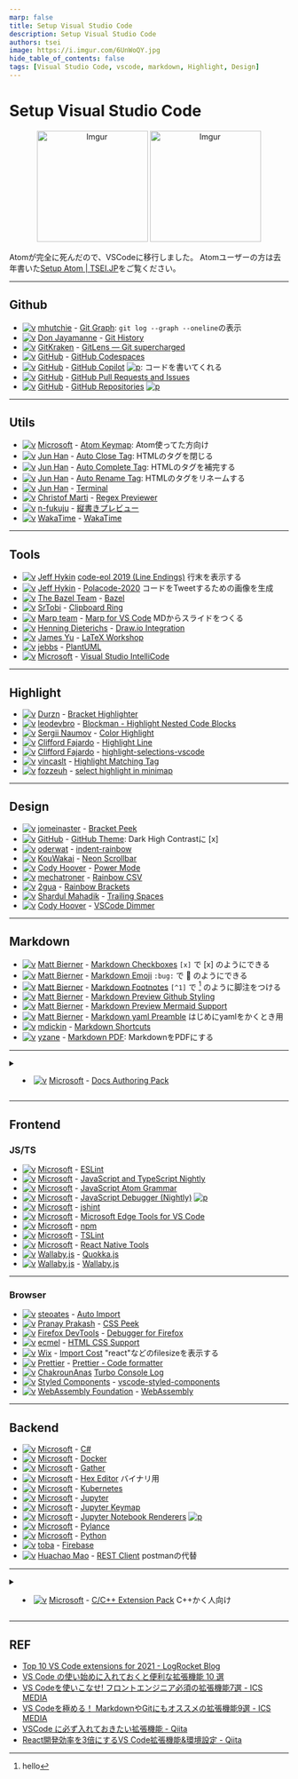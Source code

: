 ```yaml
---
marp: false
title: Setup Visual Studio Code
description: Setup Visual Studio Code
authors: tsei
image: https://i.imgur.com/6UnWoQY.jpg
hide_table_of_contents: false
tags: [Visual Studio Code, vscode, markdown, Highlight, Design]
---
```


# Setup Visual Studio Code

<div align="center">
  <img src="https://i.imgur.com/6UnWoQY.jpg" alt="Imgur" width="200px" />
  <img src="https://i.imgur.com/aqdDX36.jpg" alt="Imgur" width="200px" />
</div>

Atomが完全に死んだので、VSCodeに移行しました。
Atomユーザーの方は去年書いた[Setup Atom | TSEI.JP][0]をご覧ください。

[0]: https://tsei.jp/articles/2021/02/01/note/
[v]: https://img.shields.io/badge/-black?style=flat&logo=visual-studio-code
[p]: https://img.shields.io/badge/preview-red?style=flat

<!--truncate-->

---

## Github

- [![v][v]][gg__] [mhutchie][mh] - [Git Graph][gg_]: `git log --graph --oneline`の表示
- [![v][v]][gh__] [Don Jayamanne][dj] - [Git History][gh_]
- [![v][v]][gl__] [GitKraken][gk] - [GitLens — Git supercharged][gl_]
- [![v][v]][gc__] [GitHub][gh] - [GitHub Codespaces][gc_]
- [![v][v]][gd__] [GitHub][gh] - [GitHub Copilot][gd_] [![p][p]][gd_]: コードを書いてくれる
- [![v][v]][gpp_] [GitHub][gh] - [GitHub Pull Requests and Issues][gpp]
- [![v][v]][gr__] [GitHub][gh] - [GitHub Repositories][gr_] [![p][p]][gr_]

[gg_]: https://marketplace.visualstudio.com/items?itemName=mhutchie.git-graph
[gh_]: https://marketplace.visualstudio.com/items?itemName=donjayamanne.githistory
[gl_]: https://marketplace.visualstudio.com/items?itemName=eamodio.gitlens
[gc_]: https://marketplace.visualstudio.com/items?itemName=GitHub.codespaces
[gd_]: https://marketplace.visualstudio.com/items?itemName=GitHub.copilot
[gpp]: https://marketplace.visualstudio.com/items?itemName=GitHub.vscode-pull-request-github
[gr_]: https://marketplace.visualstudio.com/items?itemName=GitHub.remotehub

[gg__]: vscode:extension/mhutchie.git-graph
[gh__]: vscode:extension/donjayamanne.githistory
[gl__]: vscode:extension/eamodio.gitlens
[gc__]: vscode:extension/GitHub.codespaces
[gd__]: vscode:extension/GitHub.copilot
[gpp_]: vscode:extension/GitHub.vscode-pull-request-github
[gr__]: vscode:extension/GitHub.remotehub

---

## Utils

- [![v][v]][ak__] [Microsoft][ms] - [Atom Keymap][ak_]: Atom使ってた方向け
- [![v][v]][acl_] [Jun Han][fr] - [Auto Close Tag][acl]: HTMLのタグを閉じる
- [![v][v]][aco_] [Jun Han][fr] - [Auto Complete Tag][aco]: HTMLのタグを補完する
- [![v][v]][art_] [Jun Han][fr] - [Auto Rename Tag][art]: HTMLのタグをリネームする
- [![v][v]][tm__] [Jun Han][fr] - [Terminal][tm_]
- [![v][v]][rp__] [Christof Marti][cm] - [Regex Previewer][rp_]
- [![v][v]][vw__] [n-fukuju][nf] - [縦書きプレビュー][vw_]
- [![v][v]][wt__] [WakaTime][wt] - [WakaTime][wt_]

[ak_]: https://marketplace.visualstudio.com/items?itemName=ms-vscode.atom-keybindings
[acl]: https://marketplace.visualstudio.com/items?itemName=formulahendry.auto-close-tag
[aco]: https://marketplace.visualstudio.com/items?itemName=formulahendry.auto-complete-tag
[art]: https://marketplace.visualstudio.com/items?itemName=formulahendry.auto-rename-tag
[tm_]: https://marketplace.visualstudio.com/items?itemName=formulahendry.terminal
[rp_]: https://marketplace.visualstudio.com/items?itemName=chrmarti.regex
[vw_]: https://marketplace.visualstudio.com/items?itemName=n-fukuju.vertical-writing
[wt_]: https://marketplace.visualstudio.com/items?itemName=WakaTime.vscode-wakatime

[ak__]: vscode:extension/ms-vscode.atom-keybindings
[acl_]: vscode:extension/formulahendry.auto-close-tag
[aco_]: vscode:extension/formulahendry.auto-complete-tag
[art_]: vscode:extension/formulahendry.auto-rename-tag
[tm__]: vscode:extension/formulahendry.terminal
[rp__]: vscode:extension/chrmarti.regex
[vw__]: vscode:extension/n-fukuju.vertical-writing
[wt__]: vscode:extension/WakaTime.vscode-wakatime

---

## Tools

- [![v][v]][ce__] [Jeff Hykin][jh] [code-eol 2019 (Line Endings)][ce_] 行末を表示する
- [![v][v]][pc__] [Jeff Hykin][jh] - [Polacode-2020][pc_] コードをTweetするための画像を生成
- [![v][v]][bzl_] [The Bazel Team][tb] - [Bazel][bzl]
- [![v][v]][cr__] [SrTobi][sr] - [Clipboard Ring][cr_]
- [![v][v]][mfv_] [Marp team][mt] - [Marp for VS Code][mfv] MDからスライドをつくる
- [![v][v]][dr__] [Henning Dieterichs][hd] - [Draw.io Integration][dr_]
- [![v][v]][lw__] [James Yu][jy] - [LaTeX Workshop][lw_]
- [![v][v]][pu__] [jebbs][je] - [PlantUML][pu_]
- [![v][v]][vsi_] [Microsoft][ms] - [Visual Studio IntelliCode][vsi]

[bzl]: https://marketplace.visualstudio.com/items?itemName=BazelBuild.vscode-bazel
[ce_]: https://marketplace.visualstudio.com/items?itemName=jeff-hykin.code-eol
[cr_]: https://marketplace.visualstudio.com/items?itemName=SirTobi.code-clip-ring
[mfv]: https://marketplace.visualstudio.com/items?itemName=marp-team.marp-vscode
[dr_]: https://marketplace.visualstudio.com/items?itemName=hediet.vscode-drawio
[lw_]: https://marketplace.visualstudio.com/items?itemName=James-Yu.latex-workshop
[pc_]: https://marketplace.visualstudio.com/items?itemName=jeff-hykin.polacode-2019
[pu_]: https://marketplace.visualstudio.com/items?itemName=jebbs.plantuml
[vsi]: https://marketplace.visualstudio.com/items?itemName=VisualStudioExptTeam.vscodeintellicode

[bzl_]: vscode:extension/BazelBuild.vscode-bazel
[ce__]: vscode:extension/jeff-hykin.code-eol
[cr__]: vscode:extension/SirTobi.code-clip-ring
[mfv_]: vscode:extension/marp-team.marp-vscode
[dr__]: vscode:extension/hediet.vscode-drawio
[lw__]: vscode:extension/James-Yu.latex-workshop
[pc__]: vscode:extension/jeffhykin.polacode-2020
[pu__]: vscode:extension/jebbs.plantuml
[vsi_]: vscode:extension/VisualStudioExptTeam.vscodeintellicode

---

## Highlight

- [![v][v]][bh__] [Durzn][du] - [Bracket Highlighter][bh_]
- [![v][v]][bl__] [leodevbro][le] - [Blockman - Highlight Nested Code Blocks][bl_]
- [![v][v]][ch__] [Sergii Naumov][sn] - [Color Highlight][ch_]
- [![v][v]][hl__] [Clifford Fajardo][cf] - [Highlight Line][hl_]
- [![v][v]][hs__] [Clifford Fajardo][cf] - [highlight-selections-vscode][hs_]
- [![v][v]][hmt_] [vincaslt][vi] - [Highlight Matching Tag][hmt]
- [![v][v]][shm_] [fozzeuh][fo] - [select highlight in minimap][shm]

[bh_]: https://marketplace.visualstudio.com/items?itemName=Durzn.brackethighlighter
[bl_]: https://marketplace.visualstudio.com/items?itemName=leodevbro.blockman
[bp_]: https://marketplace.visualstudio.com/publishers/jomeinaster
[ch_]: https://marketplace.visualstudio.com/items?itemName=naumovs.color-highlight
[hl_]: https://marketplace.visualstudio.com/items?itemName=cliffordfajardo.highlight-line-vscode
[hs_]: https://marketplace.visualstudio.com/items?itemName=cliffordfajardo.hightlight-selections-vscode
[hmt]: https://marketplace.visualstudio.com/items?itemName=vincaslt.highlight-matching-tag
[shm]: https://marketplace.visualstudio.com/items?itemName=mde.select-highlight-minimap

[bh__]: vscode:extension/Durzn.brackethighlighter
[bl__]: vscode:extension/leodevbro.blockman
[bp__]: vscode:extension/jomeinaster.bracket-peek
[ch__]: vscode:extension/naumovs.color-highlight
[hs__]: vscode:extension/cliffordfajardo.hightlight-selections-vscode
[hl__]: vscode:extension/cliffordfajardo.highlight-line-vscode
[hmt_]: vscode:extension/vincaslt.highlight-matching-tag
[shm_]: vscode:extension/mde.select-highlight-minimap

---

## Design

- [![v][v]][bp__] [jomeinaster][jo] - [Bracket Peek][bp_]
- [![v][v]][gt__] [GitHub][gh] - [GitHub Theme][gt_]: Dark High Contrastに [x]
- [![v][v]][ir__] [oderwat][od] - [indent-rainbow][ir_]
- [![v][v]][ns__] [KouWakai][kw] - [Neon Scrollbar][ns_]
- [![v][v]][pm__] [Cody Hoover][ch] - [Power Mode][pm_]
- [![v][v]][rc__] [mechatroner][me] - [Rainbow CSV][rc_]
- [![v][v]][rb__] [2gua][2g] - [Rainbow Brackets][rb_]
- [![v][v]][ts__] [Shardul Mahadik][sm] - [Trailing Spaces][ts_]
- [![v][v]][vd__] [Cody Hoover][ch] - [VSCode Dimmer][vd_]

[gt_]: https://marketplace.visualstudio.com/items?itemName=GitHub.github-vscode-theme
[ir_]: https://marketplace.visualstudio.com/items?itemName=oderwat.indent-rainbow
[ns_]: https://marketplace.visualstudio.com/items?itemName=KouWakai.neon-scrollbar
[pm_]: https://marketplace.visualstudio.com/items?itemName=hoovercj.vscode-power-mode
[rb_]: https://marketplace.visualstudio.com/items?itemName=2gua.rainbow-brackets
[rc_]: https://marketplace.visualstudio.com/items?itemName=mechatroner.rainbow-csv
[ts_]: https://marketplace.visualstudio.com/items?itemName=shardulm94.trailing-spaces
[vd_]: https://marketplace.visualstudio.com/items?itemName=hoovercj.vscode-dimmer


[gt__]: vscode:extension/GitHub.github-vscode-theme
[ir__]: vscode:extension/oderwat.indent-rainbow
[ns__]: vscode:extension/KouWakai.neon-scrollbar
[pm__]: vscode:extension/hoovercj.vscode-power-mode
[rb__]: vscode:extension/2gua.rainbow-brackets
[rc__]: vscode:extension/mechatroner.rainbow-csv
[ts__]: vscode:extension/shardulm94.trailing-spaces
[vd__]: vscode:extension/hoovercj.vscode-dimmer

---

## Markdown

[^1]: hello

- [![v][v]][mc__] [Matt Bierner][mb] - [Markdown Checkboxes][mc_] `[x]` で [x] のようにできる
- [![v][v]][me__] [Matt Bierner][mb] - [Markdown Emoji][me_] `:bug:` で :bug: のようにできる
- [![v][v]][mf__] [Matt Bierner][mb] - [Markdown Footnotes][mf_] `[^1]` で [^1] のように脚注をつける
- [![v][v]][mpg_] [Matt Bierner][mb] - [Markdown Preview Github Styling][mpg]
- [![v][v]][mpm_] [Matt Bierner][mb] - [Markdown Preview Mermaid Support][mpm]
- [![v][v]][myp_] [Matt Bierner][mb] - [Markdown yaml Preamble][myp] はじめにyamlをかくとき用
- [![v][v]][ms__] [mdickin][md] - [Markdown Shortcuts][ms_]
- [![v][v]][mp__] [yzane][yz] - [Markdown PDF][mp_]: MarkdownをPDFにする

[mc_]: https://marketplace.visualstudio.com/items?itemName=bierner.markdown-checkbox
[me_]: https://marketplace.visualstudio.com/items?itemName=bierner.markdown-emoji
[mf_]: https://marketplace.visualstudio.com/items?itemName=bierner.markdown-footnotes
[mpg]: https://marketplace.visualstudio.com/items?itemName=bierner.markdown-preview-github-styles
[mpm]: https://marketplace.visualstudio.com/items?itemName=bierner.markdown-mermaid
[myp]: https://marketplace.visualstudio.com/items?itemName=bierner.markdown-yaml-preamble
[ms_]: https://marketplace.visualstudio.com/items?itemName=mdickin.markdown-shortcuts
[mp_]: https://marketplace.visualstudio.com/items?itemName=yzane.markdown-pdf

[mc__]: vscode:extension/bierner.markdown-checkbox
[me__]: vscode:extension/bierner.markdown-emoji
[mf__]: vscode:extension/bierner.markdown-footnotes
[mpg_]: vscode:extension/bierner.markdown-preview-github-styles
[mpm_]: vscode:extension/bierner.markdown-mermaid
[myp_]: vscode:extension/bierner.markdown-yaml-preamble
[ms__]: vscode:extension/mdickin.markdown-shortcuts
[mp__]: vscode:extension/yzane.markdown-pdf

---

<details><summary>

- [![v][v]][dap_] [Microsoft][ms] - [Docs Authoring Pack][dap]

</summary>

- - [![v][v]][csc_] [Street Side Software][ss] - [Code Spell Checker][csc]
- [![v][v]][mdl_] [David Anson][da] - [markdownlint][mdl]
- [![v][v]][dm__] [Microsoft][ms] - [docs-markdown][dm_]
- [![v][v]][dy__] [Microsoft][ms] - [docs-yaml][dy_]
- [![v][v]][di__] [Microsoft][ms] - [docs-images][di_]
- [![v][v]][dp__] [Microsoft][ms] - [docs-preview][dp_]
- [![v][v]][dat_] [Microsoft][ms] - [docs-article-templates][dat]
- [![v][v]][dm__] [Microsoft][ms] - [docs-metadata][dm_]
- [![v][v]][dl__] [Microsoft][ms] - [docs-linting][dl_]
- [![v][v]][dv__] [Microsoft][ms] - [docs-validation][dv_]
- [![v][v]][ds__] [Microsoft][ms] - [docs-scaffolding][ds_]
- [![v][v]][hrc_] [Larry Franks][lf] - [HTTP/s and relative link checker][hrc]

</details>

[dap]: https://marketplace.visualstudio.com/items?itemName=docsmsft.docs-authoring-pack
[csc]: https://marketplace.visualstudio.com/items?itemName=streetsidesoftware.code-spell-checker
[mdl]: https://marketplace.visualstudio.com/items?itemName=DavidAnson.vscode-markdownlint
[dm_]: https://marketplace.visualstudio.com/items?itemName=docsmsft.docs-markdown
[dy_]: https://marketplace.visualstudio.com/items?itemName=docsmsft.docs-yaml
[di_]: https://marketplace.visualstudio.com/items?itemName=docsmsft.docs-images
[dp_]: https://marketplace.visualstudio.com/items?itemName=docsmsft.docs-preview
[dat]: https://marketplace.visualstudio.com/items?itemName=docsmsft.docs-article-templates
[dm_]: https://marketplace.visualstudio.com/items?itemName=docsmsft.docs-metadata
[dl_]: https://marketplace.visualstudio.com/items?itemName=docsmsft.docs-linting
[dv_]: https://marketplace.visualstudio.com/items?itemName=docsmsft.docs-build
[ds_]: https://marketplace.visualstudio.com/items?itemName=docsmsft.docs-scaffolding
[hrc]: https://marketplace.visualstudio.com/items?itemName=blackmist.LinkCheckMD

[dap_]: vscode:extension/docsmsft.docs-authoring-pack
[csc_]: vscode:extension/streetsidesoftware.code-spell-checker
[mdl_]: vscode:extension/DavidAnson.vscode-markdownlint
[dm__]: vscode:extension/docsmsft.docs-markdown
[dy__]: vscode:extension/docsmsft.docs-yaml
[di__]: vscode:extension/docsmsft.docs-images
[dp__]: vscode:extension/docsmsft.docs-preview
[dat_]: vscode:extension/docsmsft.docs-article-templates
[dm__]: vscode:extension/docsmsft.docs-metadata
[dl__]: vscode:extension/docsmsft.docs-linting
[dv__]: vscode:extension/docsmsft.docs-build
[ds__]: vscode:extension/docsmsft.docs-scaffolding
[hrc_]: vscode:extension/blackmist.LinkCheckMD

---

## Frontend

### JS/TS

- [![v][v]][esl_] [Microsoft][ms] - [ESLint][esl]
- [![v][v]][jtn_] [Microsoft][ms] - [JavaScript and TypeScript Nightly][jtn]
- [![v][v]][jag_] [Microsoft][ms] - [JavaScript Atom Grammar][jag]
- [![v][v]][jsd_] [Microsoft][ms] - [JavaScript Debugger (Nightly)][jsd] [![p][p]][jsd]
- [![v][v]][jsh_] [Microsoft][ms] - [jshint][jsh]
- [![v][v]][met_] [Microsoft][ms] - [Microsoft Edge Tools for VS Code][met]
- [![v][v]][npm_] [Microsoft][ms] - [npm][npm]
- [![v][v]][tsl_] [Microsoft][ms] - [TSLint][tsl]
- [![v][v]][rnt_] [Microsoft][ms] - [React Native Tools][rnt]
- [![v][v]][qj__] [Wallaby.js][wj] - [Quokka.js][qj_]
- [![v][v]][wj__] [Wallaby.js][wj] - [Wallaby.js][wj_]

[esl]: https://marketplace.visualstudio.com/items?itemName=dbaeumer.vscode-eslint
[jtn]: https://marketplace.visualstudio.com/items?itemName=ms-vscode.vscode-typescript-next
[jag]: https://marketplace.visualstudio.com/items?itemName=ms-vscode.js-atom-grammar
[jsd]: https://marketplace.visualstudio.com/items?itemName=ms-vscode.js-debug-nightly
[jsh]: https://marketplace.visualstudio.com/items?itemName=dbaeumer.jshint
[met]: https://marketplace.visualstudio.com/items?itemName=ms-edgedevtools.vscode-edge-devtools
[npm]: https://marketplace.visualstudio.com/items?itemName=eg2.vscode-npm-script
[tsl]: https://marketplace.visualstudio.com/items?itemName=ms-vscode.vscode-typescript-tslint-plugin
[rnt]: https://marketplace.visualstudio.com/items?itemName=msjsdiag.vscode-react-native
[qj_]: https://marketplace.visualstudio.com/items?itemName=WallabyJs.quokka-vscode
[wj_]: https://marketplace.visualstudio.com/items?itemName=WallabyJs.wallaby-vscode

[esl_]: vscode:extension/dbaeumer.vscode-eslint
[jtn_]: vscode:extension/ms-vscode.vscode-typescript-next
[jag_]: vscode:extension/ms-vscode.js-atom-grammar
[jsd_]: vscode:extension/ms-vscode.js-debug-nightly
[jsh_]: vscode:extension/dbaeumer.jshint
[met_]: vscode:extension/ms-edgedevtools.vscode-edge-devtools
[npm_]: vscode:extension/eg2.vscode-npm-script
[tsl_]: vscode:extension/ms-vscode.vscode-typescript-tslint-plugin
[rnt_]: vscode:extension/msjsdiag.vscode-react-native
[qj__]: vscode:extension/WallabyJs.quokka-vscode
[wj__]: vscode:extension/WallabyJs.wallaby-vscode

---

### Browser

- [![v][v]][ai__] [steoates][st] - [Auto Import][ai_]
- [![v][v]][cp__] [Pranay Prakash][pp] - [CSS Peek][cp_]
- [![v][v]][dff_] [Firefox DevTools][fd] - [Debugger for Firefox][dff]
- [![v][v]][hcs_] [ecmel][ec] - [HTML CSS Support][hcs]
- [![v][v]][ic__] [Wix][wx] - [Import Cost][ic_] "react"などのfilesizeを表示する
- [![v][v]][pr__] [Prettier][pr] - [Prettier - Code formatter][pr_]
- [![v][v]][tcl_] [ChakrounAnas][ca] [Turbo Console Log][tcl]
- [![v][v]][vsc_] [Styled Components][sc] - [vscode-styled-components][vsc]
- [![v][v]][wa__] [WebAssembly Foundation][wf] - [WebAssembly][wa_]

[ai_]: https://marketplace.visualstudio.com/items?itemName=steoates.autoimport
[cp_]: https://marketplace.visualstudio.com/items?itemName=pranaygp.vscode-css-peek
[dff]: https://marketplace.visualstudio.com/items?itemName=firefox-devtools.vscode-firefox-debug
[hcs]: https://marketplace.visualstudio.com/items?itemName=ecmel.vscode-html-css
[ic_]: https://marketplace.visualstudio.com/items?itemName=wix.vscode-import-cost
[pr_]: https://marketplace.visualstudio.com/items?itemName=esbenp.prettier-vscode
[tcl]: https://marketplace.visualstudio.com/items?itemName=ChakrounAnas.turbo-console-log
[vsc]: https://marketplace.visualstudio.com/items?itemName=styled-components.vscode-styled-components
[wa_]: https://marketplace.visualstudio.com/items?itemName=dtsvet.vscode-wasm

[ai__]: vscode:extension/steoates.autoimport
[cp__]: vscode:extension/pranaygp.vscode-css-peek
[dff_]: vscode:extension/firefox-devtools.vscode-firefox-debug
[hcs_]: vscode:extension/ecmel.vscode-html-css
[ic__]: vscode:extension/wix.vscode-import-cost
[pr__]: vscode:extension/esbenp.prettier-vscode
[tcl_]: vscode:extension/ChakrounAnas.turbo-console-log
[vsc_]: vscode:extension/styled-components.vscode-styled-components
[wa__]: vscode:extension/dtsvet.vscode-wasm

---

## Backend

- [![v][v]][cs__] [Microsoft][ms] - [C#][cs_]
- [![v][v]][dc__] [Microsoft][ms] - [Docker][dc_]
- [![v][v]][ga__] [Microsoft][ms] - [Gather][ga_]
- [![v][v]][he__] [Microsoft][ms] - [Hex Editor][he_] バイナリ用
- [![v][v]][k8s_] [Microsoft][ms] - [Kubernetes][k8s]
- [![v][v]][jp__] [Microsoft][ms] - [Jupyter][jp_]
- [![v][v]][jk__] [Microsoft][ms] - [Jupyter Keymap][jk_]
- [![v][v]][jnr_] [Microsoft][ms] - [Jupyter Notebook Renderers][jnr] [![p][p]][jnr]
- [![v][v]][pyl_] [Microsoft][ms] - [Pylance][pyl]
- [![v][v]][py__] [Microsoft][ms] - [Python][py_]
- [![v][v]][fb__] [toba][to] - [Firebase][fb_]
- [![v][v]][rc__] [Huachao Mao][hm] - [REST Client][rc_] postmanの代替

[cs_]: https://marketplace.visualstudio.com/items?itemName=ms-dotnettools.csharp
[dc_]: https://marketplace.visualstudio.com/items?itemName=ms-azuretools.vscode-docker
[ga_]: https://marketplace.visualstudio.com/items?itemName=ms-python.gather
[he_]: https://marketplace.visualstudio.com/items?itemName=ms-vscode.hexeditor
[k8s]: https://marketplace.visualstudio.com/items?itemName=ms-kubernetes-tools.vscode-kubernetes-tools
[jp_]: https://marketplace.visualstudio.com/items?itemName=ms-toolsai.jupyter
[jk_]: https://marketplace.visualstudio.com/items?itemName=ms-toolsai.jupyter-keymap
[jnr]: https://marketplace.visualstudio.com/items?itemName=ms-toolsai.jupyter-renderers
[pyl]: https://marketplace.visualstudio.com/items?itemName=ms-python.vscode-pylance
[py_]: https://marketplace.visualstudio.com/items?itemName=ms-python.python
[fb_]: https://marketplace.visualstudio.com/items?itemName=toba.vsfire
[rc_]: https://marketplace.visualstudio.com/items?itemName=humao.rest-client

[cs__]: vscode:extension/ms-dotnettools.csharp
[dc__]: vscode:extension/ms-azuretools.vscode-docker
[ga__]: vscode:extension/ms-python.gather
[he__]: vscode:extension/ms-vscode.hexeditor
[k8s_]: vscode:extension/ms-kubernetes-tools.vscode-kubernetes-tools
[jp__]: vscode:extension/ms-toolsai.jupyter
[jk__]: vscode:extension/ms-toolsai.jupyter-keymap
[jnr_]: vscode:extension/ms-toolsai.jupyter-renderers
[pyl_]: vscode:extension/ms-python.vscode-pylance
[py__]: vscode:extension/ms-python.python
[fb__]: vscode:extension/toba.vsfire
[rc__]: vscode:extension/humao.rest-client

---

<details><summary>

- [![v][v]][cpe_] [Microsoft][ms] - [C/C++ Extension Pack][cpe] C++かく人向け

</summary>

- - [![v][v]][cpp_] [Microsoft][ms] - [C/C++][cpp]
- [![v][v]][cpt_] [Microsoft][ms] - [C/C++ Themes][cpt]
- [![v][v]][cmk_] [twxs][tw] - [CMake][cmk]
- [![v][v]][cmt_] [Microsoft][ms] - [CMake Tools][cmt]
- [![v][v]][ddg_] [Christoph Schlosser][cs] - [Doxygen Documentation Generator][ddg]
- [![v][v]][bcs_] [Jeff Hykin][jh] - [Better C++ Syntax][bcs]
- [![v][v]][rw__] [Microsoft][ms] - [Remote - WSL][rw_] [![p][p]][rw_]
- [![v][v]][rc__] [Microsoft][ms] - [Remote - Containers][rc_] [![p][p]][rc_]
- [![v][v]][rs__] [Microsoft][ms] - [Remote - SSH][rs_] [![p][p]][rs_]
- [![v][v]][rse_] [Microsoft][ms] - [Remote - SSH: Editing Configuration Files][rse]
- [![v][v]][rr__] [Microsoft][ms] - [Remote - Repositories][rr_]

</details>

[cpe]: https://marketplace.visualstudio.com/items?itemName=ms-vscode.cpptools-extension-pack
[cpp]: https://marketplace.visualstudio.com/items?itemName=ms-vscode.cpptools
[cpt]: https://marketplace.visualstudio.com/items?itemName=ms-vscode.cpptools-themes
[cmk]: https://marketplace.visualstudio.com/items?itemName=twxs.cmake
[cmt]: https://marketplace.visualstudio.com/items?itemName=ms-vscode.cmake-tools
[ddg]: https://marketplace.visualstudio.com/items?itemName=cschlosser.doxdocgen
[bcs]: https://marketplace.visualstudio.com/items?itemName=jeff-hykin.better-cpp-syntax
[rw_]: https://marketplace.visualstudio.com/items?itemName=ms-vscode-remote.remote-wsl
[rc_]: https://marketplace.visualstudio.com/items?itemName=ms-vscode-remote.remote-containers
[rs_]: https://marketplace.visualstudio.com/items?itemName=ms-vscode-remote.remote-containers
[rse]: https://marketplace.visualstudio.com/items?itemName=ms-vscode-remote.remote-ssh-edit
[rr_]: https://marketplace.visualstudio.com/items?itemName=ms-vscode.remote-repositories

[cpe_]: vscode:extension/ms-vscode.cpptools-extension-pack
[cpp_]: vscode:extension/ms-vscode.cpptools
[cpt_]: vscode:extension/ms-vscode.cpptools-themes
[cmk_]: vscode:extension/twxs.cmake
[cmt_]: vscode:extension/ms-vscode.cmake-tools
[ddg_]: vscode:extension/cschlosser.doxdocgen
[bcs_]: vscode:extension/jeff-hykin.better-cpp-syntax
[rw__]: vscode:extension/ms-vscode-remote.remote-wsl
[rs__]: vscode:extension/ms-vscode-remote.remote-containers
[rc__]: vscode:extension/ms-vscode-remote.remote-containers
[rse_]: vscode:extension/ms-vscode-remote.remote-ssh-edit
[rr__]: vscode:extension/ms-vscode.remote-repositories

---

## REF

- [Top 10 VS Code extensions for 2021 - LogRocket Blog][1]
- [VS Code の使い始めに入れておくと便利な拡張機能 10 選][2]
- [VS Codeを使いこなせ! フロントエンジニア必須の拡張機能7選 - ICS MEDIA][3]
- [VS Codeを極める！ MarkdownやGitにもオススメの拡張機能9選 - ICS MEDIA][4]
- [VSCode に必ず入れておきたい拡張機能 - Qiita][5]
- [React開発効率を3倍にするVS Code拡張機能&環境設定 - Qiita][6]

[1]: https://blog.logrocket.com/top-10-vs-code-extensions-2021/
[2]: https://zenn.dev/ymasaoka/articles/10-extensions-useful-to-start-using-vscode
[3]: https://ics.media/entry/18544/
[4]: https://ics.media/entry/18756/
[5]: https://qiita.com/ucan-lab/items/e85931bf8276da43cc97
[6]: https://qiita.com/newt0/items/b7810fb38c339ec5e4a7

[2g]: https://marketplace.visualstudio.com/publishers/2gua/
[ca]: https://marketplace.visualstudio.com/publishers/ChakrounAnas
[cf]: https://marketplace.visualstudio.com/publishers/cliffordfajardo/
[ch]: https://marketplace.visualstudio.com/publishers/hoovercj/
[cm]: https://marketplace.visualstudio.com/publishers/chrmarti/
[cs]: https://marketplace.visualstudio.com/publishers/cschlosser/
[da]: https://marketplace.visualstudio.com/publishers/DavidAnson/
[dj]: https://marketplace.visualstudio.com/publishers/donjayamanne/
[du]: https://marketplace.visualstudio.com/publishers/Durzn/
[ec]: https://marketplace.visualstudio.com/publishers/ecmel/
[fd]: https://marketplace.visualstudio.com/publishers/firefox-devtools/
[fo]: https://marketplace.visualstudio.com/publishers/mde/
[fr]: https://marketplace.visualstudio.com/publishers/formulahendry/
[gh]: https://marketplace.visualstudio.com/publishers/GitHub/
[gk]: https://marketplace.visualstudio.com/publishers/eamodio/
[hd]: https://marketplace.visualstudio.com/publishers/hediet/
[hm]: https://marketplace.visualstudio.com/publishers/humao/
[je]: https://marketplace.visualstudio.com/publishers/jebbs/
[jh]: https://marketplace.visualstudio.com/publishers/jeff-hykin/
[jo]: https://marketplace.visualstudio.com/publishers/jomeinaster/
[jy]: https://marketplace.visualstudio.com/publishers/James-Yu
[kw]: https://marketplace.visualstudio.com/publishers/KouWakai/
[le]: https://marketplace.visualstudio.com/publishers/leodevbro/
[lf]: https://marketplace.visualstudio.com/publishers/blackmist/
[me]: https://marketplace.visualstudio.com/publishers/mechatroner/
[mh]: https://marketplace.visualstudio.com/publishers/mhutchie/
[ms]: https://marketplace.visualstudio.com/publishers/Microsoft/
[mt]: https://marketplace.visualstudio.com/publishers/marp-team/
[nf]: https://marketplace.visualstudio.com/publishers/n-fukuju/
[mb]: https://marketplace.visualstudio.com/publishers/bierner/
[md]: https://marketplace.visualstudio.com/publishers/mdickin/
[od]: https://marketplace.visualstudio.com/publishers/oderwat/
[pp]: https://marketplace.visualstudio.com/publishers/pranaygp/
[pr]: https://marketplace.visualstudio.com/publishers/esbenp/
[sc]: https://marketplace.visualstudio.com/publishers/styled-components/
[sm]: https://marketplace.visualstudio.com/publishers/shardulm94/
[sn]: https://marketplace.visualstudio.com/publishers/naumovs/
[sr]: https://marketplace.visualstudio.com/publishers/SirTobi/
[ss]: https://marketplace.visualstudio.com/publishers/streetsidesoftware/
[st]: https://marketplace.visualstudio.com/publishers/steoates/
[tb]: https://marketplace.visualstudio.com/publishers/BazelBuild
[to]: https://marketplace.visualstudio.com/publishers/toba/
[tw]: https://marketplace.visualstudio.com/publishers/twxs/
[vi]: https://marketplace.visualstudio.com/publishers/vincaslt/
[wt]: https://marketplace.visualstudio.com/publishers/WakaTime/
[yz]: https://marketplace.visualstudio.com/publishers/yzane/
[wf]: https://marketplace.visualstudio.com/publishers/dtsvet/
[wj]: https://marketplace.visualstudio.com/publishers/WallabyJs
[wx]: https://marketplace.visualstudio.com/publishers/wix/
